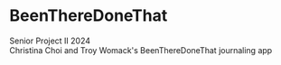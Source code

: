 # BeenThereDoneThat
Senior Project II 2024 <br>
Christina Choi and Troy Womack's BeenThereDoneThat journaling app
